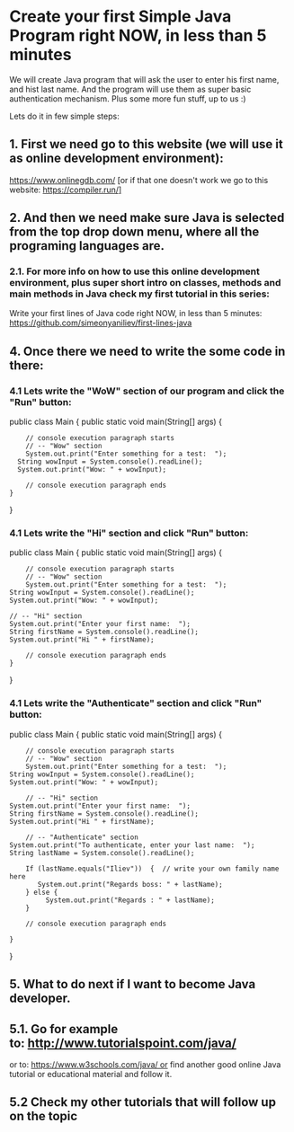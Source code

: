 # Create your first Simple Java Program right NOW, in less than 5 minutes

We will create Java program that will ask the user to enter his first name, and hist last name. 
And the program will use them as super basic authentication mechanism. Plus some more fun stuff, up to us :)

Lets do it in few simple steps:
## 1. First we need go to this website (we will use it as online development environment):
https://www.onlinegdb.com/
[or if that one doesn't work we go to this website: https://compiler.run/]

## 2. And then we need make sure Java is selected from the top drop down menu, where all the programing languages are.

### 2.1. For more info on how to use this online development environment, plus super short intro on classes, methods and main methods in Java check my first tutorial in this series:
Write your first lines of Java code right NOW, in less than 5 minutes:
https://github.com/simeonyaniliev/first-lines-java

## 4. Once there we need to write the some code in there:

### 4.1 Lets write the "WoW" section of our program and click the "Run" button:

public class Main
{
	public static void main(String[] args)  {
	
		// console execution paragraph starts
		// -- "Wow" section
		System.out.print("Enter something for a test:  ");
	  String wowInput = System.console().readLine();
	  System.out.print("Wow: " + wowInput);
	
		// console execution paragraph ends
	}
}

### 4.1 Lets write the "Hi" section and click "Run" button:
public class Main
{
	public static void main(String[] args)  {
	
		// console execution paragraph starts
		// -- "Wow" section
		System.out.print("Enter something for a test:  ");
    String wowInput = System.console().readLine();
    System.out.print("Wow: " + wowInput);
	
    // -- "Hi" section
    System.out.print("Enter your first name:  ");
    String firstName = System.console().readLine();
    System.out.print("Hi " + firstName);
     
		// console execution paragraph ends
	}
}

### 4.1 Lets write the "Authenticate" section and click "Run" button:
public class Main
{
	public static void main(String[] args)  {
	
		// console execution paragraph starts
		// -- "Wow" section
		System.out.print("Enter something for a test:  ");
    String wowInput = System.console().readLine();
    System.out.print("Wow: " + wowInput);
		
		// -- "Hi" section
    System.out.print("Enter your first name:  ");
    String firstName = System.console().readLine();
    System.out.print("Hi " + firstName);
	
		// -- "Authenticate" section
    System.out.print("To authenticate, enter your last name:  ");
    String lastName = System.console().readLine();
	
		If (lastName.equals("Iliev"))  {  // write your own family name here
	       System.out.print("Regards boss: " + lastName);
		} else {
		     System.out.print("Regards : " + lastName);
		}
	
		// console execution paragraph ends

	}
}

## 5. What to do next if I want to become Java developer.
## 5.1. Go for example to: http://www.tutorialspoint.com/java/
or to: https://www.w3schools.com/java/ or find another good online Java tutorial or educational material and follow it.
## 5.2 Check my other tutorials that will follow up on the topic

